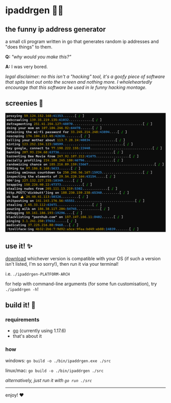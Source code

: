 # ipaddrgen 👩‍💻

## the funny ip address generator

a small cli program written in go that generates random ip addresses and "does things" to them.

**Q:** *"why would you make this?"*

**A:** I was very bored.

*legal disclaimer: no this isn't a "hacking" tool, it's a goofy piece of software that spits text out onto the screen and nothing more. I wholeheartedly encourage that this software be used in le funny hacking montage.*

## screenies 📸

![ipaddrgen in action](screenshots/v1term.png)

## use it! ✨

[download](https://github.com/mellodoot/ipaddrgen/releases/latest) whichever version is compatible with your OS (if such a version isn't listed, I'm so sorry!), then run it via your terminal!

i.e. `./ipaddrgen-PLATFORM-ARCH`

for help with command-line arguments (for some fun customisation), try `./ipaddrgen -h`!

## build it! 📀

### requirements

- [go](https://go.dev/) (currently using 1.17.6)
- that's about it

### how

windows: `go build -o ./bin/ipaddrgen.exe ./src`

linux/mac: `go build -o ./bin/ipaddrgen ./src`

*alternatively, just run it with `go run ./src`*

---

enjoy! ❤
